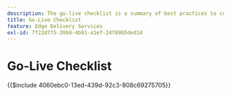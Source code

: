 ```yaml
---
description: The go-live checklist is a summary of best practices to consider when launching a website. These steps are generally good practices but have some aspects specific to Adobe Experience Manager.
title: Go-Live Checklist
feature: Edge Delivery Services
exl-id: 7f22d7f5-39b8-4b91-a1ef-24f89b5ded14
---
```

# Go-Live Checklist

{{$include 4060ebc0-13ed-439d-92c3-808c69275705}}
